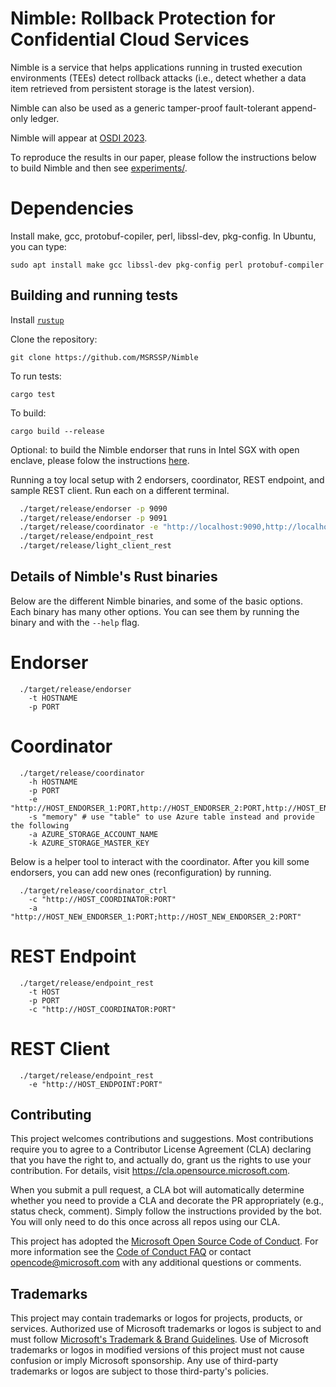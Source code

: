 # Nimble: Rollback Protection for Confidential Cloud Services 

Nimble is a service that helps applications running in trusted execution environments (TEEs) detect 
rollback attacks (i.e., detect whether a data item retrieved from persistent storage is the latest version).

Nimble can also be used as a generic tamper-proof fault-tolerant append-only ledger.

Nimble will appear at [OSDI 2023](https://www.usenix.org/conference/osdi23).


To reproduce the results in our paper, please follow the instructions below
to build Nimble and then see [experiments/](experiments/).

# Dependencies

Install make, gcc, protobuf-copiler, perl, libssl-dev, pkg-config. In Ubuntu, you can type:

```text
sudo apt install make gcc libssl-dev pkg-config perl protobuf-compiler
```

## Building and running tests

Install [`rustup`](https://rustup.rs/)

Clone the repository:

```text
git clone https://github.com/MSRSSP/Nimble
```

To run tests:

```text
cargo test
```

To build:

```text
cargo build --release
```

Optional: to build the Nimble endorser that runs in Intel SGX with open enclave, please folow the instructions [here](endorser-openenclave/).


Running a toy local setup with 2 endorsers, coordinator, REST endpoint, and sample REST client.
Run each on a different terminal.


  ```bash
    ./target/release/endorser -p 9090
    ./target/release/endorser -p 9091 
    ./target/release/coordinator -e "http://localhost:9090,http://localhost:9091" 
    ./target/release/endpoint_rest
    ./target/release/light_client_rest
  ```


## Details of Nimble's Rust binaries

Below are the different Nimble binaries, and some of the basic
options. Each binary has many other options. You can see them by
running the binary and with the `--help` flag.


# Endorser

```
  ./target/release/endorser
    -t HOSTNAME
    -p PORT 
```

# Coordinator

```
  ./target/release/coordinator
    -h HOSTNAME
    -p PORT
    -e "http://HOST_ENDORSER_1:PORT,http://HOST_ENDORSER_2:PORT,http://HOST_ENDORSER_3:PORT" 
    -s "memory" # use "table" to use Azure table instead and provide the following
    -a AZURE_STORAGE_ACCOUNT_NAME
    -k AZURE_STORAGE_MASTER_KEY
```

Below is a helper tool to interact with the coordinator. After you
kill some endorsers, you can add new ones (reconfiguration) by running.

```
  ./target/release/coordinator_ctrl 
    -c "http://HOST_COORDINATOR:PORT" 
    -a "http://HOST_NEW_ENDORSER_1:PORT;http://HOST_NEW_ENDORSER_2:PORT"
```

# REST Endpoint

```
  ./target/release/endpoint_rest
    -t HOST
    -p PORT
    -c "http://HOST_COORDINATOR:PORT"
```


# REST Client 

```
  ./target/release/endpoint_rest
    -e "http://HOST_ENDPOINT:PORT"
```

## Contributing

This project welcomes contributions and suggestions.  Most contributions require you to agree to a
Contributor License Agreement (CLA) declaring that you have the right to, and actually do, grant us
the rights to use your contribution. For details, visit https://cla.opensource.microsoft.com.

When you submit a pull request, a CLA bot will automatically determine whether you need to provide
a CLA and decorate the PR appropriately (e.g., status check, comment). Simply follow the instructions
provided by the bot. You will only need to do this once across all repos using our CLA.

This project has adopted the [Microsoft Open Source Code of Conduct](https://opensource.microsoft.com/codeofconduct/).
For more information see the [Code of Conduct FAQ](https://opensource.microsoft.com/codeofconduct/faq/) or
contact [opencode@microsoft.com](mailto:opencode@microsoft.com) with any additional questions or comments.

## Trademarks

This project may contain trademarks or logos for projects, products, or services. Authorized use of Microsoft 
trademarks or logos is subject to and must follow 
[Microsoft's Trademark & Brand Guidelines](https://www.microsoft.com/en-us/legal/intellectualproperty/trademarks/usage/general).
Use of Microsoft trademarks or logos in modified versions of this project must not cause confusion or imply Microsoft sponsorship.
Any use of third-party trademarks or logos are subject to those third-party's policies.
